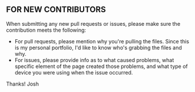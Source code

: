 ## FOR NEW CONTRIBUTORS

When submitting any new pull requests or issues, please make sure the contribution meets the following:
* For pull requests, please mention why you're pulling the files.  Since this is my personal portfolio, I'd like to know who's grabbing the files and why.
* For issues, please provide info as to what caused problems, what specific element of the page created those problems, and what type of device you were using when the issue occurred.

Thanks!
Josh

